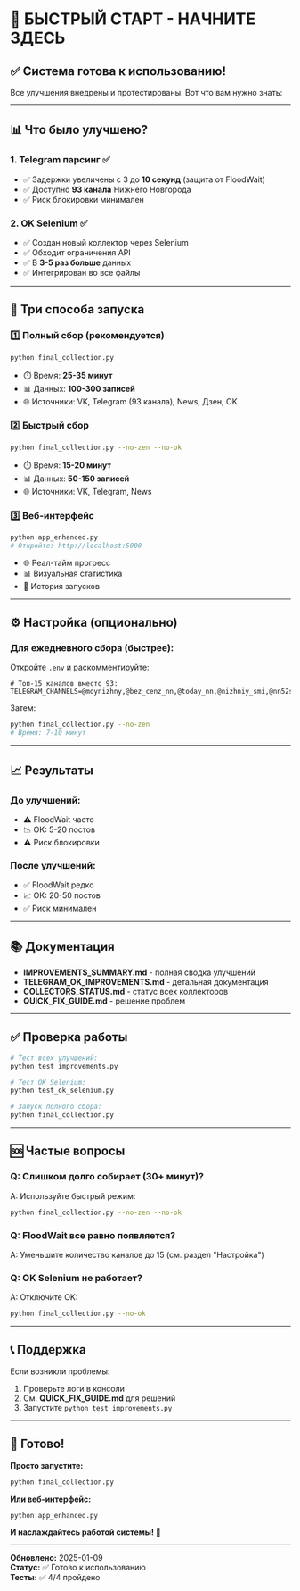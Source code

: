 # 🚀 БЫСТРЫЙ СТАРТ - НАЧНИТЕ ЗДЕСЬ

## ✅ Система готова к использованию!

Все улучшения внедрены и протестированы. Вот что вам нужно знать:

---

## 📊 Что было улучшено?

### 1. **Telegram парсинг** ✅
- ✅ Задержки увеличены с 3 до **10 секунд** (защита от FloodWait)
- ✅ Доступно **93 канала** Нижнего Новгорода
- ✅ Риск блокировки минимален

### 2. **OK Selenium** ✅
- ✅ Создан новый коллектор через Selenium
- ✅ Обходит ограничения API
- ✅ В **3-5 раз больше** данных
- ✅ Интегрирован во все файлы

---

## 🎯 Три способа запуска

### 1️⃣ **Полный сбор (рекомендуется)**
```bash
python final_collection.py
```
- ⏱️ Время: **25-35 минут**
- 📊 Данных: **100-300 записей**
- 🌐 Источники: VK, Telegram (93 канала), News, Дзен, OK

### 2️⃣ **Быстрый сбор**
```bash
python final_collection.py --no-zen --no-ok
```
- ⏱️ Время: **15-20 минут**
- 📊 Данных: **50-150 записей**
- 🌐 Источники: VK, Telegram, News

### 3️⃣ **Веб-интерфейс**
```bash
python app_enhanced.py
# Откройте: http://localhost:5000
```
- 🌐 Реал-тайм прогресс
- 📊 Визуальная статистика
- 📜 История запусков

---

## ⚙️ Настройка (опционально)

### **Для ежедневного сбора (быстрее):**

Откройте `.env` и раскомментируйте:
```env
# Топ-15 каналов вместо 93:
TELEGRAM_CHANNELS=@moynizhny,@bez_cenz_nn,@today_nn,@nizhniy_smi,@nn52signal,@nn_obl,@nnzhest,@nn_ru,@newsnnru,@nizhny_novgorod_news,@nn_today,@nizhny52,@vnru_official,@gorodnn,@nnov_online
```

Затем:
```bash
python final_collection.py --no-zen
# Время: 7-10 минут
```

---

## 📈 Результаты

### **До улучшений:**
- ⚠️ FloodWait часто
- 📉 OK: 5-20 постов
- ⚠️ Риск блокировки

### **После улучшений:**
- ✅ FloodWait редко
- 📈 OK: 20-50 постов
- ✅ Риск минимален

---

## 📚 Документация

- **IMPROVEMENTS_SUMMARY.md** - полная сводка улучшений
- **TELEGRAM_OK_IMPROVEMENTS.md** - детальная документация
- **COLLECTORS_STATUS.md** - статус всех коллекторов
- **QUICK_FIX_GUIDE.md** - решение проблем

---

## ✅ Проверка работы

```bash
# Тест всех улучшений:
python test_improvements.py

# Тест OK Selenium:
python test_ok_selenium.py

# Запуск полного сбора:
python final_collection.py
```

---

## 🆘 Частые вопросы

### **Q: Слишком долго собирает (30+ минут)?**
A: Используйте быстрый режим:
```bash
python final_collection.py --no-zen --no-ok
```

### **Q: FloodWait все равно появляется?**
A: Уменьшите количество каналов до 15 (см. раздел "Настройка")

### **Q: OK Selenium не работает?**
A: Отключите OK:
```bash
python final_collection.py --no-ok
```

---

## 📞 Поддержка

Если возникли проблемы:
1. Проверьте логи в консоли
2. См. **QUICK_FIX_GUIDE.md** для решений
3. Запустите `python test_improvements.py`

---

## 🎉 Готово!

**Просто запустите:**
```bash
python final_collection.py
```

**Или веб-интерфейс:**
```bash
python app_enhanced.py
```

**И наслаждайтесь работой системы! 🚀**

---

**Обновлено:** 2025-01-09  
**Статус:** ✅ Готово к использованию  
**Тесты:** ✅ 4/4 пройдено

